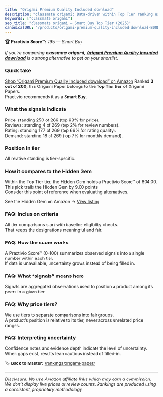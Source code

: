 ```yaml
---
title: "Origami Premium Quality Included download"
description: "classmate origami: Data-driven within Top Tier ranking using the Practivio Score™. Positioned by quality, value, demand, findability, momentum."
keywords: ["classmate origami"]
seo_title: "classmate origami — Smart Buy Top Tier (2025)"
canonicalURL: "/products/origami-premium-quality-included-download-B00DUSKPUE/"
---
```


**🏆 Practivio Score™:** 795 — _Smart Buy_


*If you're comparing **classmate origami**, **[Origami Premium Quality Included download](https://www.amazon.com/dp/B00DUSKPUE?tag=practivio-20)** is a strong alternative to put on your shortlist.*
### Quick take
[Shop “Origami Premium Quality Included download” on Amazon](https://www.amazon.com/dp/B00DUSKPUE?tag=practivio-20)
Ranked **3 out of 269**, this Origami Paper belongs to the **Top Tier tier** of Origami Papers.  
Practivio recommends it as a **Smart Buy**.

### What the signals indicate
Price: standing 250 of 269 (top 93% for price).  
Reviews: standing 4 of 269 (top 2% for review numbers).  
Rating: standing 177 of 269 (top 66% for rating quality).  
Demand: standing 18 of 269 (top 7% for monthly demand).

### Position in tier
All relative standing is tier-specific.

### How it compares to the Hidden Gem
Within the Top Tier tier, the Hidden Gem holds a Practivio Score™ of 804.00.  
This pick trails the Hidden Gem by 9.00 points.  
Consider this point of reference when evaluating alternatives.  

See the Hidden Gem on Amazon → [View listing](https://www.amazon.com/dp/B0774HD15D?tag=practivio-20)

### FAQ: Inclusion criteria
All tier comparisons start with baseline eligibility checks.  
That keeps the designations meaningful and fair.

### FAQ: How the score works
A Practivio Score™ (0–100) summarizes observed signals into a single number within each tier.  
If data is unavailable, uncertainty grows instead of being filled in.

### FAQ: What “signals” means here
Signals are aggregated observations used to position a product among its peers in a given tier.

### FAQ: Why price tiers?
We use tiers to separate comparisons into fair groups.  
A product’s position is relative to its tier, never across unrelated price ranges.

### FAQ: Interpreting uncertainty
Confidence notes and evidence depth indicate the level of uncertainty.  
When gaps exist, results lean cautious instead of filled-in.


🏷️ **Back to Master:** [/rankings/origami-paper/](/rankings/origami-paper/)

---
_Disclosure: We use Amazon affiliate links which may earn a commission. We don’t display live prices or review counts. Rankings are produced using a consistent, proprietary methodology._
